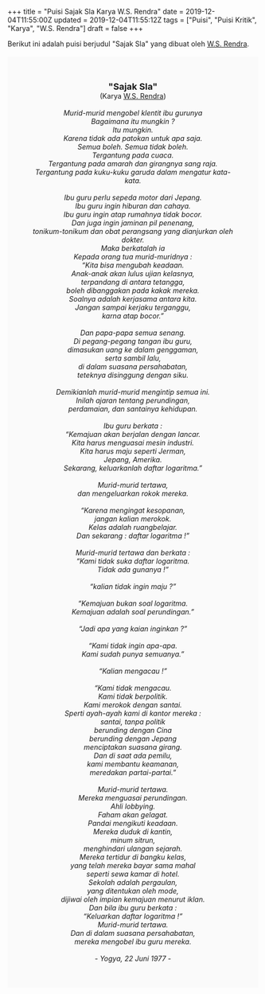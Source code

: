 +++
title = "Puisi Sajak Sla Karya W.S. Rendra"
date = 2019-12-04T11:55:00Z
updated = 2019-12-04T11:55:12Z
tags = ["Puisi", "Puisi Kritik", "Karya", "W.S. Rendra"]
draft = false
+++

<div dir="ltr" style="text-align: left;" trbidi="on"><div style="text-align: justify;">Berikut ini adalah puisi berjudul "Sajak Sla" yang dibuat oleh <a href="https://ensiklopedia.kemdikbud.go.id/sastra/artikel/Rendra" target="_blank">W.S. Rendra</a>.</div><br /><div style="background: #FAFAFA; font-size: 14px; height: auto; margin: 0 auto; padding: 50px; text-align: center; width: auto;"><span style="font-size: 18px;"><b>"Sajak Sla"</b></span><br />(Karya <a href="https://www.sekata.web.id/tags/w.s.-rendra" target="_blank">W.S. Rendra</a>) <br /><br /><i>Murid-murid mengobel klentit ibu gurunya<br />Bagaimana itu mungkin ?<br />Itu mungkin.<br />Karena tidak ada patokan untuk apa saja.<br />Semua boleh. Semua tidak boleh.<br />Tergantung pada cuaca.<br />Tergantung pada amarah dan girangnya sang raja.<br />Tergantung pada kuku-kuku garuda dalam mengatur kata-kata.<br /><br />Ibu guru perlu sepeda motor dari Jepang.<br />Ibu guru ingin hiburan dan cahaya.<br />Ibu guru ingin atap rumahnya tidak bocor.<br />Dan juga ingin jaminan pil penenang,<br />tonikum-tonikum dan obat perangsang yang dianjurkan oleh dokter.<br />Maka berkatalah ia<br />Kepada orang tua murid-muridnya :<br />“Kita bisa mengubah keadaan.<br />Anak-anak akan lulus ujian kelasnya,<br />terpandang di antara tetangga,<br />boleh dibanggakan pada kakak mereka.<br />Soalnya adalah kerjasama antara kita.<br />Jangan sampai kerjaku terganggu,<br />karna atap bocor.”<br /><br />Dan papa-papa semua senang.<br />Di pegang-pegang tangan ibu guru,<br />dimasukan uang ke dalam genggaman,<br />serta sambil lalu,<br />di dalam suasana persahabatan,<br />teteknya disinggung dengan siku.<br /><br />Demikianlah murid-murid mengintip semua ini.<br />Inilah ajaran tentang perundingan,<br />perdamaian, dan santainya kehidupan.<br /><br />Ibu guru berkata :<br />“Kemajuan akan berjalan dengan lancar.<br />Kita harus menguasai mesin industri.<br />Kita harus maju seperti Jerman,<br />Jepang, Amerika.<br />Sekarang, keluarkanlah daftar logaritma.”<br /><br />Murid-murid tertawa,<br />dan mengeluarkan rokok mereka.<br /><br />“Karena mengingat kesopanan,<br />jangan kalian merokok.<br />Kelas adalah ruangbelajar.<br />Dan sekarang : daftar logaritma !”<br /><br />Murid-murid tertawa dan berkata :<br />“Kami tidak suka daftar logaritma.<br />Tidak ada gunanya !”<br /><br />“kalian tidak ingin maju ?”<br /><br />“Kemajuan bukan soal logaritma.<br />Kemajuan adalah soal perundingan.”<br /><br />“Jadi apa yang kaian inginkan ?”<br /><br />“Kami tidak ingin apa-apa.<br />Kami sudah punya semuanya.”<br /><br />“Kalian mengacau !”<br /><br />“Kami tidak mengacau.<br />Kami tidak berpolitik.<br />Kami merokok dengan santai.<br />Sperti ayah-ayah kami di kantor mereka :<br />santai, tanpa politik<br />berunding dengan Cina<br />berunding dengan Jepang<br />menciptakan suasana girang.<br />Dan di saat ada pemilu,<br />kami membantu keamanan,<br />meredakan partai-partai.”<br /><br />Murid-murid tertawa.<br />Mereka menguasai perundingan.<br />Ahli lobbying.<br />Faham akan gelagat.<br />Pandai mengikuti keadaan.<br />Mereka duduk di kantin,<br />minum sitrun,<br />menghindari ulangan sejarah.<br />Mereka tertidur di bangku kelas,<br />yang telah mereka bayar sama mahal<br />seperti sewa kamar di hotel.<br />Sekolah adalah pergaulan,<br />yang ditentukan oleh mode,<br />dijiwai oleh impian kemajuan menurut iklan.<br />Dan bila ibu guru berkata :<br />“Keluarkan daftar logaritma !”<br />Murid-murid tertawa.<br />Dan di dalam suasana persahabatan,<br />mereka mengobel ibu guru mereka.<br /><br />- Yogya, 22 Juni 1977 -</i></div></div>
